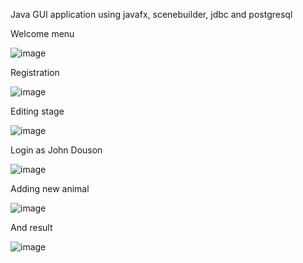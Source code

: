 Java GUI application using javafx, scenebuilder, jdbc and postgresql

Welcome menu

![image](https://user-images.githubusercontent.com/112410165/194703271-cf4eaf49-e62a-4cd3-9faf-83ea29498bef.png)

Registration 

![image](https://user-images.githubusercontent.com/112410165/194703312-aa0b2b37-61bf-4da9-9901-1c4dddf418d9.png)

Editing stage

![image](https://user-images.githubusercontent.com/112410165/194703362-b33642b7-a7be-4bfb-9d09-05b76eac6c2b.png)

Login as John Douson

![image](https://user-images.githubusercontent.com/112410165/194703384-c405b6c6-7f90-40eb-8d71-85c2f0300db5.png)

Adding new animal

![image](https://user-images.githubusercontent.com/112410165/194703418-6a1171a2-50bf-499a-a069-35ce3f1ee960.png)

And result

![image](https://user-images.githubusercontent.com/112410165/194703442-d294fbcc-fc70-4d2c-b852-d2f1de04dc18.png)
